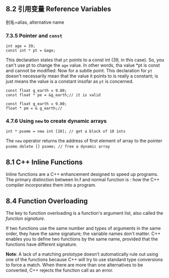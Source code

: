 ## 8.2 引用变量 Reference Variables

别名=alias, alternative name

### 7.3.5 Pointer and `const`

    int age = 39;
    const int * pt = &age;

This declaration states that `pt` points to a const int (39, in this case). So, you can't use pt to change the `age` value. In other words, tha value *pt is const and cannot be modified:
Now for a subtle point. This declaration for `pt` doesn't necessarily mean that the value it points to is really a constant; is just means the value is a constant insofar as `pt` is concerned.


    const float g_earth = 9.80;
    const float * pe = &g_earth;// it is valid
    
    const float g_earth = 9.80;
    float * pm = & g_earth;//


### 4.7.6 Using `new` to create dynamic arrays

    int * psome = new int [10]; // get a block of 10 ints

The `new` operator returns the address of first element of array to the pointer `psome`.
`delete [] psome; // free a dynamic array` 

## 8.1 C++ Inline Functions

Inline functions are a C++ enhancement designed to speed up programs. The primary distinction between In.f and normal function is : how the C++ compiler incorporates them into a program.

## 8.4 Function Overloading

The key to function overloading is a function's argument list, also called the *function signature*.

If two functions use the same number and types of arguments in the same order, they have the same signature; the variable names don't matter. C++ enables you to define two functions by the same name, provided that the functions have different signature.

**Note**: A lack of a matching prototype doesn't automatically rule out using one of the functions because C++ will try to use standard type conversions to force a match. When there are more than one alternatives to be converted, C++ rejects the function call as an error.

